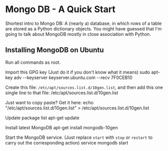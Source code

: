 # Mongo DB - A Quick Start

Shortest intro to Mongo DB: A (nearly a) database, in which rows of a table are stored as a Python dictionary objects. You might have guessed that I'm going to talk about MongoDB mostly in close association with Python.

## Installing MongoDB on Ubuntu

Run all commands as root.


Import this GPG key (Just do it if you don't know what it means)
    sudo apt-key adv --keyserver keyserver.ubuntu.com --recv 7F0CEB10

Create this file: `/etc/apt/sources.list.d/10gen.list`, and then add this
one single line to that file:
    /etc/apt/sources.list.d/10gen.list

Just want to copy paste? Get it here:
	echo "/etc/apt/sources.list.d/10gen.list" > /etc/apt/sources.list.d/10gen.list

Update package list
    apt-get update

Install latest MongoDB
    apt-get install mongodb-10gen

Start the MongoDB service. (Just replace `start` with `stop` or `restart` to carry out the corresponding action)
    service mongodb start
